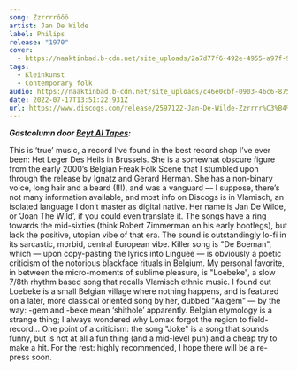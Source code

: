 ```yaml
---
song: Zzrrrrôôô
artist: Jan De Wilde
label: Philips
release: "1970"
cover:
  - https://naaktinbad.b-cdn.net/site_uploads/2a7d77f6-492e-4955-a97f-9c4834063710.jpg
tags:
  - Kleinkunst
  - Contemporary folk
audio: https://naaktinbad.b-cdn.net/site_uploads/c46e0cbf-0903-46c6-875a-e95acb74e9c0.mp3
date: 2022-07-17T13:51:22.931Z
url: https://www.discogs.com/release/2597122-Jan-De-Wilde-Zzrrrr%C3%B4%C3%B4%C3%B4
---
```

***Gastcolumn door [Beyt Al Tapes](https://www.instagram.com/beyt.al.tapes/):***

This is ‘true’ music, a record I’ve found in the best record shop I’ve ever been: Het Leger Des Heils in Brussels. She is a somewhat obscure figure from the early 2000’s Belgian Freak Folk Scene that I stumbled upon through the release by Ignatz and Gerard Herman. She has a non-binary voice, long hair and a beard (!!!), and was a vanguard — I suppose, there’s not many information available, and most info on Discogs is in Vlamisch, an isolated language I don’t master as digital native. Her name is Jan De Wilde, or ‘Joan The Wild’, if you could even translate it. The songs have a ring towards the mid-sixties (think Robert Zimmerman on his early bootlegs), but lack the positive, utopian vibe of that era. The sound is outstandingly lo-fi in its sarcastic, morbid, central European vibe. Killer song is "De Boeman", which — upon copy-pasting the lyrics into Linguee — is obviously a poetic criticism of the notorious blackface rituals in Belgium. My personal favorite, in between the micro-moments of sublime pleasure, is "Loebeke", a slow 7/8th rhythm based song that recalls Vlamisch ethnic music. I found out Loebeke is a small Belgian village where nothing happens, and is featured on a later, more classical oriented song by her, dubbed "Aaigem" — by the way: -gem and -beke mean ‘shithole’ apparently. Belgian etymology is a strange thing; I always wondered why Lomax forgot the region to field-record… One point of a criticism: the song "Joke" is a song that sounds funny, but is not at all a fun thing (and a mid-level pun) and a cheap try to make a hit. For the rest: highly recommended, I hope there will be a re-press soon.